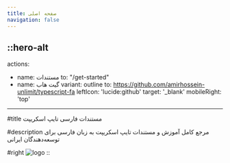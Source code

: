```yaml
---
title: صفحه اصلی
navigation: false
---
```


::hero-alt
---
actions:
  - name: مستندات
    to: "/get-started"
  - name: گیت هاب
    variant: outline
    to: https://github.com/amirhossein-unlimit/typescript-fa
    leftIcon: 'lucide:github'
    target: '_blank'
mobileRight: 'top'
---

#title
مستندات فارسی تایپ اسکریپت

#description
مرجع کامل آموزش و مستندات تایپ اسکریپت به زبان فارسی برای توسعه‌دهندگان ایرانی

#right
![logo](/logo.png)
::
